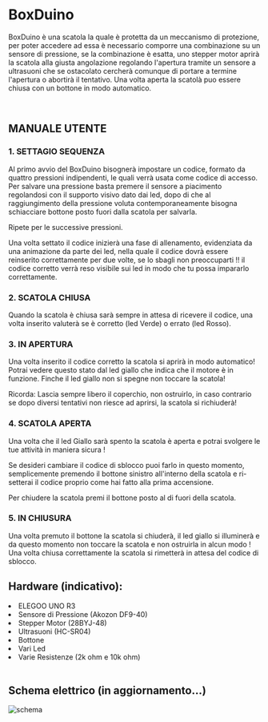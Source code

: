 # BoxDuino
BoxDuino è una scatola la quale è protetta da un meccanismo di protezione, per poter accedere ad essa è necessario comporre una combinazione su un sensore di pressione, se
la combinazione è esatta, uno stepper motor aprirà la scatola alla giusta angolazione regolando l'apertura tramite un sensore a ultrasuoni che se ostacolato cercherà comunque di 
portare a termine l'apertura o abortirà il tentativo. Una volta aperta la scatolà puo essere chiusa con un bottone in modo automatico.

<br>

<h2>MANUALE UTENTE</h2>

<h3>1. SETTAGIO SEQUENZA</h3>
<p>Al primo avvio del BoxDuino bisognerà impostare un codice, formato da quattro pressioni indipendenti, le quali verrà usata come codice di accesso. 
Per salvare una pressione basta premere il sensore a piacimento regolandosi con il supporto visivo dato dai led, dopo di che al raggiungimento della pressione voluta contemporaneamente bisogna schiacciare bottone posto fuori dalla scatola per salvarla.</p>
<p>Ripete per le successive pressioni.</p>

Una volta settato il codice inizierà una fase di allenamento, evidenziata da una animazione da parte dei led, nella quale il codice dovrà essere reinserito correttamente per due volte, se lo sbagli non preoccuparti !! il codice corretto verrà reso visibile sui led in modo che tu possa impararlo correttamente.


<h3>2. SCATOLA CHIUSA</h3>
Quando la scatola è chiusa sarà sempre in attesa di ricevere il codice, una volta inserito valuterà se è corretto (led Verde) o errato (led Rosso).


<h3>3. IN APERTURA</h3>
<p>Una volta inserito il codice corretto la scatola si aprirà in modo automatico! Potrai vedere questo stato dal led giallo che indica che il motore è in funzione.
Finche il led giallo non si spegne non toccare la scatola!</p>
<p>Ricorda:
Lascia sempre libero il coperchio, non ostruirlo, in caso contrario se dopo diversi tentativi non riesce ad aprirsi, la scatola si richiuderà!</p>

<h3>4. SCATOLA APERTA</h3>
Una volta che il led Giallo sarà spento la scatola è aperta e potrai svolgere le tue attività in maniera sicura !

Se desideri cambiare il codice di sblocco puoi farlo in questo momento, semplicemente premendo il bottone sinistro all'interno della scatola e ri-setterai il codice proprio come hai fatto alla prima accensione.

Per chiudere la scatola premi il bottone posto al di fuori della scatola.

<h3>5. IN CHIUSURA</h3>
Una volta premuto il bottone la scatola si chiuderà, il led giallo si illuminerà e da questo momento non toccare la scatola e non ostruirla in alcun modo !
Una volta chiusa correttamente la scatola si rimetterà in attesa del codice di sblocco.

<br>

 <h2>Hardware (indicativo):</h2>
 	<li>ELEGOO UNO R3</li>
	<li>Sensore di Pressione (Akozon DF9-40)</li>
	<li>Stepper Motor (28BYJ-48)</li>
	<li>Ultrasuoni (HC-SR04)</li>
	<li>Bottone </li>
	<li>Vari Led</li>
	<li>Varie Resistenze (2k ohm e 10k ohm)</li>
	
<br>	


<h2>Schema elettrico (in aggiornamento...)</h2>

![schema](https://user-images.githubusercontent.com/78487344/140295181-7ebf395d-3990-46d8-942a-38f863ec2417.png)
